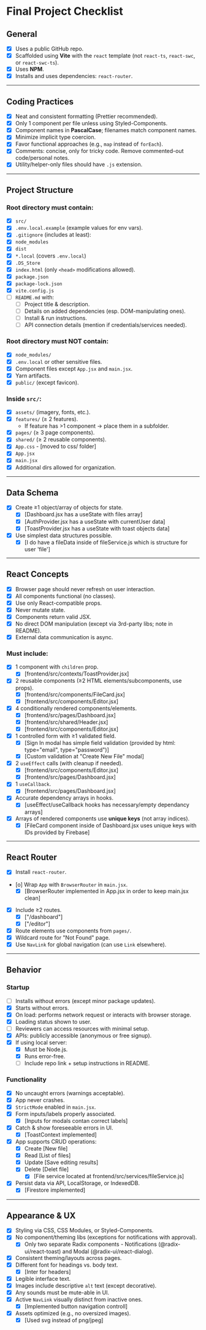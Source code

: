 # Final Project Checklist

## General
- [x] Uses a public GitHub repo.
- [x] Scaffolded using **Vite** with the `react` template (not `react-ts`, `react-swc`, or `react-swc-ts`).
- [x] Uses **NPM**.
- [x] Installs and uses dependencies: `react-router`.

---

## Coding Practices
- [x] Neat and consistent formatting (Prettier recommended).
- [x] Only 1 component per file unless using Styled-Components.
- [x] Component names in **PascalCase**; filenames match component names.
- [x] Minimize implicit type coercion.
- [x] Favor functional approaches (e.g., `map` instead of `forEach`).
- [x] Comments: concise, only for tricky code. Remove commented-out code/personal notes.
- [x] Utility/helper-only files should have `.js` extension.

---

## Project Structure

### Root directory must contain:
- [x] `src/`
- [x] `.env.local.example` (example values for env vars).
- [x] `.gitignore` (includes at least):
- [x] `node_modules`
- [x] `dist`
- [x] `*.local` (covers `.env.local`)
- [x] `.DS_Store`
- [x] `index.html` (only `<head>` modifications allowed).
- [x] `package.json`
- [x] `package-lock.json`
- [x] `vite.config.js`
- [ ] `README.md` with:
  - [ ] Project title & description.
  - [ ] Details on added dependencies (esp. DOM-manipulating ones).
  - [ ] Install & run instructions.
  - [ ] API connection details (mention if credentials/services needed).

### Root directory must NOT contain:
- [x] `node_modules/`
- [x] `.env.local` or other sensitive files.
- [x] Component files except `App.jsx` and `main.jsx`.
- [x] Yarn artifacts.
- [x] `public/` (except favicon).

### Inside `src/`:
- [x] `assets/` (imagery, fonts, etc.).
- [x] `features/` (≥ 2 features).
  - If feature has >1 component → place them in a subfolder.
- [x] `pages/` (≥ 3 page components).
- [x] `shared/` (≥ 2 reusable components).
- [x] `App.css` - [moved to css/ folder]
- [x] `App.jsx`
- [x] `main.jsx`
- [x] Additional dirs allowed for organization.

---

## Data Schema
- [x] Create ≥1 object/array of objects for state.
  - [x] [Dashboard.jsx has a useState with files array]
  - [x] [AuthProvider.jsx has a useState with currentUser data]
  - [x] [ToastProvider.jsx has a useState with toast objects data]
- [x] Use simplest data structures possible.
  - [x] [I do have a fileData inside of fileService.js which is structure for user 'file']

---

## React Concepts
- [x] Browser page should never refresh on user interaction.
- [x] All components functional (no classes).
- [x] Use only React-compatible props.
- [x] Never mutate state.
- [x] Components return valid JSX.
- [x] No direct DOM manipulation (except via 3rd-party libs; note in README).
- [x] External data communication is async.

### Must include:
- [x] 1 component with `children` prop.
  - [x] [frontend/src/contexts/ToastProvider.jsx]
- [x] 2 reusable components (≥2 HTML elements/subcomponents, use props).
  - [x] [frontend/src/components/FileCard.jsx]
  - [x] [frontend/src/components/Editor.jsx]
- [x] 4 conditionally rendered components/elements.
  - [x] [frontend/src/pages/Dashboard.jsx]
  - [x] [frontend/src/shared/Header.jsx]
  - [x] [frontend/src/components/Editor.jsx]
- [x] 1 controlled form with ≥1 validated field.
  - [x] [Sign In modal has simple field validation (provided by html: type="email", type="password")]
  - [x] [Custom validation at "Create New File" modal]
- [x] 2 `useEffect` calls (with cleanup if needed).
  - [x] [frontend/src/components/Editor.jsx]
  - [x] [frontend/src/pages/Dashboard.jsx]
- [x] 1 `useCallback`.
  - [x] [frontend/src/pages/Dashboard.jsx]
- [x] Accurate dependency arrays in hooks.
  - [x] [useEffect/useCallback hooks has necessary/empty dependancy arrays]
- [x] Arrays of rendered components use **unique keys** (not array indices).
  - [x] [FileCard component inside of Dashboard.jsx uses unique keys with IDs provided by Firebase]

---

## React Router
- [x] Install `react-router`.
- [o] Wrap `App` with `BrowserRouter` in `main.jsx`.
  - [x] [BrowserRouter implemented in App.jsx in order to keep main.jsx clean]
- [x] Include ≥2 routes.
  - [x] ["/dashboard"]
  - [x] ["/editor"]
- [x] Route elements use components from `pages/`.
- [x] Wildcard route for "Not Found" page.
- [x] Use `NavLink` for global navigation (can use `Link` elsewhere).

---

## Behavior

### Startup
- [ ] Installs without errors (except minor package updates).
- [x] Starts without errors.
- [x] On load: performs network request or interacts with browser storage.
- [x] Loading status shown to user.
- [ ] Reviewers can access resources with minimal setup.
- [x] APIs: publicly accessible (anonymous or free signup).
- [x] If using local server:
  - [x] Must be Node.js.
  - [x] Runs error-free.
  - [ ] Include repo link + setup instructions in README.

### Functionality
- [x] No uncaught errors (warnings acceptable).
- [x] App never crashes.
- [x] `StrictMode` enabled in `main.jsx`.
- [x] Form inputs/labels properly associated.
  - [x] [Inputs for modals contan correct labels]
- [x] Catch & show foreseeable errors in UI.
  - [x] [ToastContext implemented]
- [x] App supports CRUD operations:
  - [x] Create [New file]
  - [x] Read [List of files]
  - [x] Update [Save editing results]
  - [x] Delete [Delet file]
    - [x] [File service located at frontend/src/services/fileService.js]
- [x] Persist data via API, LocalStorage, or IndexedDB. 
  - [x] [Firestore implemented]

---

## Appearance & UX
- [x] Styling via CSS, CSS Modules, or Styled-Components.
- [x] No component/theming libs (exceptions for notifications with approval).
  - [x] Only two separate Radix components - Notifications (@radix-ui/react-toast) and Modal (@radix-ui/react-dialog).
- [x] Consistent theming/layouts across pages.
- [x] Different font for headings vs. body text.
  - [x] [Inter for headers]
- [x] Legible interface text.
- [x] Images include descriptive `alt` text (except decorative).
- [x] Any sounds must be mute-able in UI.
- [x] Active `NavLink` visually distinct from inactive ones.
  - [x] [Implemented button navigation controll]
- [x] Assets optimized (e.g., no oversized images).
  - [x] [Used svg instead of png/jpeg]